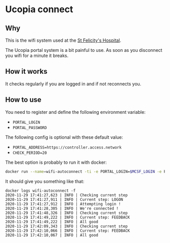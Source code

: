# Ucopia connect
## Why
This is the wifi system used at the [St Felicity's Hospital](https://www.maternite-catholique-sainte-felicite.fr/).

The Ucopia portal system is a bit painful to use. As soon as you disconnect you wifi
for a minute it breaks.

## How it works
It checks regularly if you are logged in and if not reconnects you.

## How to use
You need to register and define the following environment variable:
- `PORTAL_LOGIN`
- `PORTAL_PASSWORD`

The following config is optional with these default value:
- `PORTAL_ADDRESS=https://controller.access.network`
- `CHECK_PERIOD=20`

The best option is probably to run it with docker:
```bash
docker run --name=wifi-autoconnect -ti -e PORTAL_LOGIN=$MCSF_LOGIN -e PORTAL_PASSWORD=$MCSF_PASSWORD --restart=always fclairamb/ucopia-connect
```

It should give you something like that:
```
docker logs wifi-autoconnect -f
2020-11-29 17:41:27,623 | INFO | Checking current step
2020-11-29 17:41:27,911 | INFO | Current step: LOGON
2020-11-29 17:41:27,912 | INFO | Attempting login !
2020-11-29 17:41:28,305 | INFO | We're connected !
2020-11-29 17:41:48,326 | INFO | Checking current step
2020-11-29 17:41:49,222 | INFO | Current step: FEEDBACK
2020-11-29 17:41:49,222 | INFO | All good
2020-11-29 17:42:09,343 | INFO | Checking current step
2020-11-29 17:42:10,066 | INFO | Current step: FEEDBACK
2020-11-29 17:42:10,067 | INFO | All good
```

